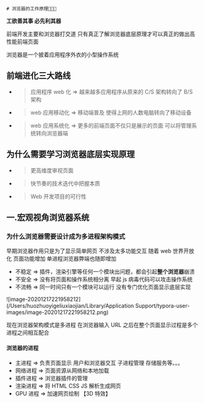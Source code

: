 	# 浏览器的工作原理🌈🌈🌈

**工欲善其事 必先利其器**

前端开发主要和浏览器打交道 只有真正了解浏览器底层原理才可以真正的做出高性能前端页面

浏览器是一个披着应用程序外衣的小型操作系统



## 前端进化三大路线

+ > 应用程序 web 化 => 越来越多应用程序从原来的 C/S 架构转向了 B/S 架构

+ > web 应用移动化 => 移动端普及 使得上网的人数电脑转向了移动设备

+ > web 应用系统化 => 更多的前端页面不仅只是展示的页面 可以将管理系统转向浏览器端



## 为什么需要学习浏览器底层实现原理

+ > 更高维度审视页面

+ > 快节奏的技术迭代中把握本质

+ > Web 开发项目的可行性



## 一.宏观视角浏览器系统



### 为什么浏览器需要设计成为多进程架构模式

早期浏览器作用只是为了显示简单网页 不涉及太多功能交互 随着 web 世界开放化  页面功能增加 单进程浏览器弊端也随即增加 

+ 不稳定 => 插件，渲染引擎等任何一个模块出问题，都会引起**整个浏览器**崩溃
+ 不安全 => 没有将页面和操作系统相分离  早起 js 病毒代码可以攻击操作系统
+ 不流畅 =>  同一时间只有一个模块可以运行 没有专门优化页面显示底层实现



![image-20201217221958212](/Users/huozhuoyigeliuxiaojian/Library/Application Support/typora-user-images/image-20201217221958212.png)



现在浏览器架构模式是多进程 在浏览器输入 URL 之后在整个页面显示过程是多个进程之间相互配合 

#### 浏览器的进程

+ 主进程 => 负责页面显示 用户和浏览器交互 子进程管理 存储服务等。。。
+ 网络进程 => 页面资源从网络和本地加载 
+ 插件进程 =>  浏览器插件的管理
+ 渲染进程 => 将 HTML CSS JS 解析生成网页
+ GPU 进程 => 加速网页绘制 【3D 特效】
